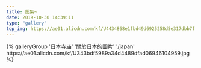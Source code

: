 ```yaml
---
title: 图集~
date: 2019-10-30 14:39:11
type: "gallery"
top_img: https://ae01.alicdn.com/kf/U4434868e1fbd49d6925258d5e317dbb7f.jpg
---
```

<div class="gallery-group-main">
{% galleryGroup '日本寺庙' '關於日本的圖片' '/japan' https://ae01.alicdn.com/kf/U343bdf5989a34d4489dfad06946104959.jpg %}
</div>